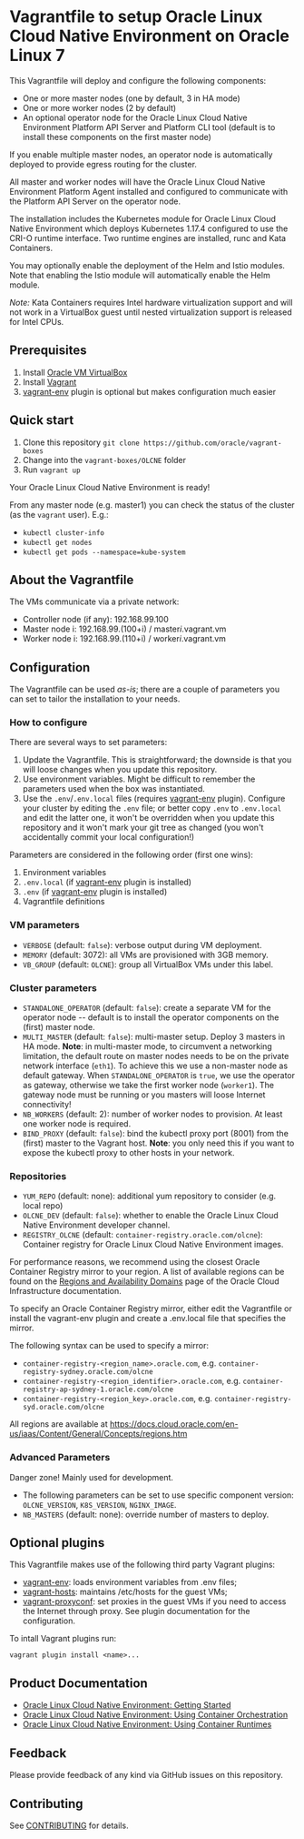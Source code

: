 # Vagrantfile to setup Oracle Linux Cloud Native Environment on Oracle Linux 7
This Vagrantfile will deploy and configure the following components:

- One or more master nodes (one by default, 3 in HA mode)
- One or more worker nodes (2 by default)
- An optional operator node for the Oracle Linux Cloud Native Environment
Platform API Server and Platform CLI tool (default is to install these
components on the first master node)

If you enable multiple master nodes, an operator node is automatically deployed
to provide egress routing for the cluster.

All master and worker nodes will have the Oracle Linux Cloud Native
Environment Platform Agent installed and configured to communicate with the
Platform API Server on the operator node.

The installation includes the Kubernetes module for Oracle Linux Cloud
Native Environment which deploys Kubernetes 1.17.4 configured to use
the CRI-O runtime interface. Two runtime engines are installed, runc and
Kata Containers.

You may optionally enable the deployment of the Helm and Istio modules. Note
that enabling the Istio module will automatically enable the Helm module.

_Note:_ Kata Containers requires Intel hardware virtualization support and
will not work in a VirtualBox guest until nested virtualization support is
released for Intel CPUs.

## Prerequisites
1. Install [Oracle VM VirtualBox](https://www.virtualbox.org/wiki/Downloads)
1. Install [Vagrant](https://vagrantup.com/)
1. [vagrant-env](https://github.com/gosuri/vagrant-env) plugin is optional but
makes configuration much easier

## Quick start
1. Clone this repository `git clone https://github.com/oracle/vagrant-boxes`
1. Change into the `vagrant-boxes/OLCNE` folder
1. Run `vagrant up`

Your Oracle Linux Cloud Native Environment is ready!

From any master node (e.g. master1) you can check the status of the cluster (as
the `vagrant` user). E.g.:
- `kubectl cluster-info`
- `kubectl get nodes`
- `kubectl get pods --namespace=kube-system`

## About the Vagrantfile

The VMs communicate via a private network:

- Controller node (if any): 192.168.99.100
- Master node i: 192.168.99.(100+i) / master<em>i</em>.vagrant.vm
- Worker node i: 192.168.99.(110+i) / worker<em>i</em>.vagrant.vm

## Configuration
The Vagrantfile can be used _as-is_; there are a couple of parameters you
can set to tailor the installation to your needs.

### How to configure
There are several ways to set parameters:
1. Update the Vagrantfile. This is straightforward; the downside is that you
will loose changes when you update this repository.
1. Use environment variables. Might be difficult to remember the parameters
used when the box was instantiated.
1. Use the `.env`/`.env.local` files (requires
[vagrant-env](https://github.com/gosuri/vagrant-env) plugin). Configure
your cluster by editing the `.env` file; or better copy `.env` to `.env.local`
and edit the latter one, it won't be overridden when you update this repository
and it won't mark your git tree as changed (you won't accidentally commit your
local configuration!)

Parameters are considered in the following order (first one wins):
1. Environment variables
1. `.env.local` (if [vagrant-env](https://github.com/gosuri/vagrant-env) plugin
is installed)
1. `.env` (if [vagrant-env](https://github.com/gosuri/vagrant-env) plugin
is installed)
1. Vagrantfile definitions

### VM parameters
- `VERBOSE` (default: `false`): verbose output during VM deployment.
- `MEMORY` (default: 3072): all VMs are provisioned with 3GB memory.
- `VB_GROUP` (default: `OLCNE`): group all VirtualBox VMs under this label.

### Cluster parameters
- `STANDALONE_OPERATOR` (default: `false`): create a separate VM for the
operator node -- default is to install the operator components on the (first)
master node.
- `MULTI_MASTER` (default: `false`): multi-master setup. Deploy 3 masters in
HA mode.
__Note__: in multi-master mode, to circumvent a networking limitation, the
default route on master nodes needs to be on the private network interface
(`eth1`). To achieve this we use a non-master node as default gateway.
When `STANDALONE_OPERATOR` is `true`, we use the operator as gateway,
otherwise we take the first worker node (`worker1`). The gateway node must be
running or you masters will loose Internet connectivity!
- `NB_WORKERS` (default: 2): number of worker nodes to provision.
At least one worker node is required.
- `BIND_PROXY` (default: `false`): bind the kubectl proxy port (8001) from the
(first) master to the Vagrant host.
__Note__: you only need this if you want to expose the kubectl proxy to other
hosts in your network.

### Repositories
- `YUM_REPO` (default: none): additional yum repository to consider
(e.g. local repo)
- `OLCNE_DEV` (default: `false`): whether to enable the Oracle Linux Cloud
Native Environment developer channel.
- `REGISTRY_OLCNE` (default: `container-registry.oracle.com/olcne`): Container
registry for Oracle Linux Cloud Native Environment images.

For performance reasons, we recommend using the closest Oracle Container Registry mirror to your region. A list of available regions can be found on the [Regions and Availability Domains](https://docs.cloud.oracle.com/en-us/iaas/Content/General/Concepts/regions.htm) page of the Oracle Cloud Infrastructure documentation.

To specify an Oracle Container Registry mirror, either edit the Vagrantfile or install the vagrant-env plugin and create a .env.local file that specifies the mirror.

The following syntax can be used to specify a mirror:

- `container-registry-<region_name>.oracle.com`, e.g. `container-registry-sydney.oracle.com/olcne`
- `container-registry-<region_identifier>.oracle.com`, e.g. `container-registry-ap-sydney-1.oracle.com/olcne`
- `container-registry-<region_key>.oracle.com`, e.g. `container-registry-syd.oracle.com/olcne`

 All regions are available at <https://docs.cloud.oracle.com/en-us/iaas/Content/General/Concepts/regions.htm>


### Advanced Parameters
Danger zone!
Mainly used for development.

- The following parameters can be set to use specific component version:
`OLCNE_VERSION`, `K8S_VERSION`, `NGINX_IMAGE`.
- `NB_MASTERS` (default: none): override number of masters to deploy.

## Optional plugins
This Vagrantfile makes use of the following third party Vagrant plugins:
- [vagrant-env](https://github.com/gosuri/vagrant-env): loads environment
variables from .env files;
- [vagrant-hosts](https://github.com/oscar-stack/vagrant-hosts): maintains
/etc/hosts for the guest VMs;
- [vagrant-proxyconf](https://github.com/tmatilai/vagrant-proxyconf): set
proxies in the guest VMs if you need to access the Internet through proxy. See
plugin documentation for the configuration.

To intall Vagrant plugins run:
```
vagrant plugin install <name>...
```

## Product Documentation
* [Oracle Linux Cloud Native Environment: Getting Started](https://docs.oracle.com/en/operating-systems/olcne/start/index.html)
* [Oracle Linux Cloud Native Environment: Using Container Orchestration](https://docs.oracle.com/en/operating-systems/olcne/orchestration/index.html)
* [Oracle Linux Cloud Native Environment: Using Container Runtimes](https://docs.oracle.com/en/operating-systems/olcne/runtimes/index.html)

## Feedback
Please provide feedback of any kind via GitHub issues on this repository.

## Contributing
See [CONTRIBUTING](./CONTRIBUTING.md) for details.
